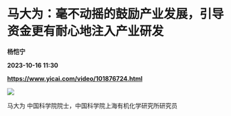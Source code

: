 # 马大为：毫不动摇的鼓励产业发展，引导资金更有耐心地注入产业研发
**杨恺宁**

**2023-10-16 11:30**

**https://www.yicai.com/video/101876724.html**

![](http://imgcdn.yicai.com/vms-new/2023/10/697dec83-f850-4328-a444-63637bffe430_uwTm.jpg) 

马大为 中国科学院院士，中国科学院上海有机化学研究所研究员